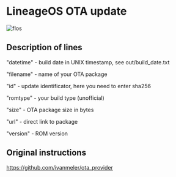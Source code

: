 # LineageOS OTA update #

![flos](https://user-images.githubusercontent.com/93985232/170225605-16913dee-1cd7-49ea-b3f7-77826f5a51c5.jpg)

## Description of lines

"datetime" - build date in UNIX timestamp, see out/build_date.txt

"filename" - name of your OTA package

"id" - update identificator, here you need to enter sha256

"romtype" - your build type (unofficial)

"size" - OTA package size in bytes

"url" - direct link to package

"version" - ROM version

## Original instructions
https://github.com/ivanmeler/ota_provider
